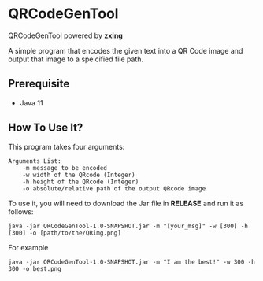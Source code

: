 # QRCodeGenTool

QRCodeGenTool powered by **zxing**

A simple program that encodes the given text into a QR Code image and output that image to a speicified file path.

## Prerequisite

- Java 11

## How To Use It?

This program takes four arguments:

    Arguments List:
        -m message to be encoded
        -w width of the QRcode (Integer)
        -h height of the QRcode (Integer)
        -o absolute/relative path of the output QRcode image

To use it, you will need to download the Jar file in **RELEASE** and run it as follows:

    java -jar QRCodeGenTool-1.0-SNAPSHOT.jar -m "[your_msg]" -w [300] -h [300] -o [path/to/the/QRimg.png]

For example

    java -jar QRCodeGenTool-1.0-SNAPSHOT.jar -m "I am the best!" -w 300 -h 300 -o best.png
